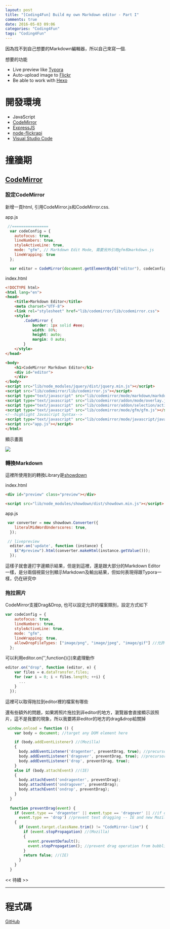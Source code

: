 ```yaml
---
layout: post
title: "[Coding4Fun] Build my own Markdown editor - Part I"
comments: true
date: 2016-05-03 09:06
categories: "Coding4Fun"
tags: "Coding4Fun"
---
```


因為找不到自己想要的Markdown編輯器，所以自己來寫一個.

想要的功能

* Live preview like [Typora](https://www.typora.io/)
* Auto-upload image to [Flickr](http://flickr.com/)
* Be able to work with [Hexo](https://hexo.io/zh-tw/)

<!-- more -->

# 開發環境

* JavaScript
* [CodeMirror](https://codemirror.net/)
* [ExpressJS](http://expressjs.com/)
* [node-flickrapi](https://github.com/Pomax/node-flickrapi)
* [Visual Studio Code](https://code.visualstudio.com/)

# 撞牆期

## [CodeMirror](CodeMirror)

### 設定CodeMirror

新增一頁html, 引用CodeMirror.js和CodeMirror.css. 

app.js

```javascript
 //================
  var codeConfig = {
    autofocus: true,
    lineNumbers: true,
    styleActiveLine: true,
    mode: "gfm", // Markdown Edit Mode, 需要另外引用gfm和markdown.js
    lineWrapping: true    
  };

  var editor = CodeMirror(document.getElementById("editor"), codeConfig);
```

index.html

```html
<!DOCTYPE html>
<html lang="en">
<head>
    <title>Markdown Editor</title>
    <meta charset="UTF-8">
    <link rel="stylesheet" href="lib/codemirror/lib/codemirror.css">
    <style>
        .CodeMirror {
            border: 1px solid #eee;
            width: 80%;
            height: auto;
            margin: 0 auto;
        }       
    </style>
</head>

<body>
    <h1>CodeMirror Markdown Editor</h1>
    <div id="editor">
    </div>  
</body>
<script src="lib/node_modules/jquery/dist/jquery.min.js"></script>
<script src="lib/codemirror/lib/codemirror.js"></script>
<script type="text/javascript" src="lib/codemirror/mode/markdown/markdown.js"></script>
<script type="text/javascript" src="lib/codemirror/addon/mode/overlay.js"></script>
<script type="text/javascript" src="lib/codemirror/addon/selection/active-line.js"></script>
<script type="text/javascript" src="lib/codemirror/mode/gfm/gfm.js"></script>
<!--highlight Javascript Syntax-->
<script type="text/javascript" src="lib/codemirror/mode/javascript/javascript.js"></script>
<script src="app.js"></script>
</html>
```

顯示畫面

![](https://farm8.staticflickr.com/7678/26783417845_b60a071a13_o.png)

### 轉換Markdown

這裡所使用到的轉換Library是[showdown](https://github.com/showdownjs/showdown)

index.html

```html
<div id="preview" class="preview"></div>   

<script src="lib/node_modules/showdown/dist/showdown.min.js"></script>
```

app.js

```javascript
 var converter = new showdown.Converter({
    literalMidWordUnderscores: true,
  });

 // livepreview
  editor.on('update', function (instance) {
    $("#preview").html(converter.makeHtml(instance.getValue()));
  });
```

這樣子就會邊打字邊顯示結果，但是到這裡，還是跟大部分的Markdown Editor一樣，是分兩個視窗分別顯示Markdown及輸出結果，但如何表現得跟Typora一樣，仍在研究中



### 拖拉照片

CodeMirror支援Drag&Drop, 也可以設定允許的檔案類別，設定方式如下

```javascript
var codeConfig = {
    autofocus: true,
    lineNumbers: true,
    styleActiveLine: true,
    mode: "gfm",
    lineWrapping: true,
    allowDropFileTypes: ["image/png", "image/jpeg", "image/gif"] //允許上傳的圖片類型:png,jpg,gif
  };
```

可以利用editor.on('',function(){})來處理動作

```javascript
editor.on("drop", function (editor, e) {
    var files = e.dataTransfer.files;
    for (var i = 0; i < files.length; ++i) {
      ...
    }
  });
```

這裡可以取得拖拉到editor裡的檔案有哪些

還有些額外的問題，如果將照片拖拉到非editor的地方，瀏覽器會直接顯示該照片，這不是我要的現象，所以我要將非editor的地方的drag&drop給關掉

```javascript
 window.onload = function () {
    var body = document; //target any DOM element here

    if (body.addEventListener) //(Mozilla)
    {
      body.addEventListener('dragenter', preventDrag, true); //precursor for drop event
      body.addEventListener('dragover', preventDrag, true); //precursor for drop event
      body.addEventListener('drop', preventDrag, true);
    }
    else if (body.attachEvent) //(IE)
    {
      body.attachEvent('ondragenter', preventDrag);
      body.attachEvent('ondragover', preventDrag);
      body.attachEvent('ondrop', preventDrag);
    }
  }
  
  function preventDrag(event) {
    if (event.type == 'dragenter' || event.type == 'dragover' || //if drag over event -- allows for drop event to be captured, in case default for this is to not allow drag over target
      event.type == 'drop') //prevent text dragging -- IE and new Mozilla (like Firefox 3.5+)
    {
      if (event.target.className.trim() != "CodeMirror-line") {        
        if (event.stopPropagation) //(Mozilla)
        {
          event.preventDefault();
          event.stopPropagation(); //prevent drag operation from bubbling up and causing text to be modified on old Mozilla (before Firefox 3.5, which doesn't have drop event -- this avoids having to capture old dragdrop event)
        }
        return false; //(IE)
      }
    }
  }  
```



<< 待續 >>

------

# 程式碼

[GitHub](https://github.com/chgc/markdown)

